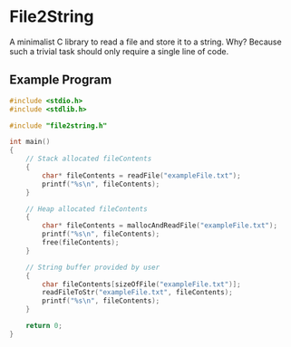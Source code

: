 # File2String

A minimalist C library to read a file and store it to a string. Why? Because such a trivial task should only require a single line of code. 

## Example Program

```c
#include <stdio.h>
#include <stdlib.h>

#include "file2string.h"

int main()
{
	// Stack allocated fileContents
	{
		char* fileContents = readFile("exampleFile.txt");
		printf("%s\n", fileContents);
	}

	// Heap allocated fileContents
	{
		char* fileContents = mallocAndReadFile("exampleFile.txt");
		printf("%s\n", fileContents);
		free(fileContents);
	}

	// String buffer provided by user
	{
		char fileContents[sizeOfFile("exampleFile.txt")];
		readFileToStr("exampleFile.txt", fileContents);
		printf("%s\n", fileContents);
	}

	return 0;
}

```
